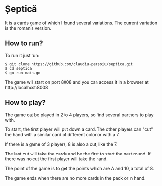 # Șeptică

It is a cards game of which I found several variations. The current variation is the romania version.

## How to run?
To run it just run:

    $ git clone https://github.com/claudiu-persoiu/septica.git
    $ cd septica
    $ go run main.go

The game will start on port 8008 and you can access it in a browser at http://localhost:8008

## How to play?
The game cat be played in 2 to 4 players, so find several partners to play with.

To start, the first player will put down a card. The other players can "cut" the hand with a similar card of different color or with a 7.

If there is a game of 3 players, 8 is also a cut, like the 7.


The last cut will take the cards and be the first to start the next round. If there was no cut the first player will take the hand.

The point of the game is to get the points which are A and 10, a total of 8.

The game ends when there are no more cards in the pack or in hand.

